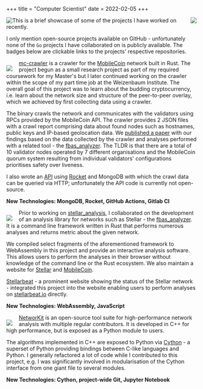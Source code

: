 +++
title = "Computer Scientist"
date = 2022-02-05
+++

<a href="https://github.com/cndolo">
  <img style="float: left"  style ="padding: 0 1em 0 0;" src="https://github-readme-stats.vercel.app/api/top-langs/?username=cndolo&layout=compact&theme=dracula"/>
</a>
<a href="https://github.com/cndolo">
  <img style="float: right" src="https://github-readme-stats.vercel.app/api/?username=cndolo&show_icons=true&theme=dracula"/>
</a>
This is a brief showcase of some of the projects I have worked on recently.

I only mention open-source projects available on GitHub - unfortunately none of the `Go` projects I have collaborated on is publicly available.
The badges below are clickable links to the projects' respective repositories.

<a href="https://github.com/wiberlin/mc-crawler">
  <img align="left" style ="padding: 1em 1em 0 0;" src="https://github-readme-stats.vercel.app/api/pin/?username=wiberlin&repo=mc-crawler&show_owner=true&theme=dracula"/>
</a>

[mc-crawler](https://github.com/wiberlin/mc-crawler) is a crawler for the [MobileCoin](https://mobilecoin.com/) network built in Rust.
The project begun as a small research project as part of my required coursework for my Master's but I later continued working on the crawler within the scope of my part time job at the Weizenbaum Institute.
The overall goal of this project was to learn about the budding cryptocurrency, i.e. learn about the network size and structure of the peer-to-peer overlay, which we achieved by first collecting data using a crawler.

The binary crawls the network and communicates with the validators using RPCs provided by the MobileCoin API.
The crawler provides 2 JSON files with a crawl report comprising data about found nodes such as hostnames, public keys and IP-based geolocation data.
We [published a paper](https://arxiv.org/pdf/2111.12364.pdf) with our findings based on the data collected by the crawler and analyses performed with a related tool - the [fbas_analyzer](https://github.com/wiberlin/fbas_analyzer).
The TLDR is that there are a total of 10 validator nodes operated by 7 different organisations and the MobileCoin quorum system resulting from individual validators' configurations prioritises safety over liveness.

I also wrote an [API](https://api.crawler.mc.trudi.group/v1) using [Rocket](https://rocket.rs/) and MongoDB with which the crawl data can be queried via HTTP; unfortunately the API code is currently not open-source.

**New Technologies: MongoDB, Rocket, GitHub Actions, Gitlab CI**

<a href="https://github.com/wiberlin/stellar_analysis/commits?author=cndolo">
  <img align="left" style ="padding: 1em 1em 0 0;" src="https://github-readme-stats.vercel.app/api/pin/?username=wiberlin&repo=stellar_analysis&show_owner=true&theme=dracula"/>
</a>

Prior to working on [stellar_analysis](https://github.com/wiberlin/stellar_analysis"), I collaborated on the development of an analysis library for networks such as Stellar - the [fbas_analyzer](https://github.com/wiberlin/fbas_analyzer).
It is a command line framework written in Rust that performs numerous analyses and returns metric about the given network.

We compiled select fragments of the aforementioned framework to WebAssembly in this project and provide an interactive analysis software.
This allows users to perform the analyses in their browser without knowledge of the command line or the Rust ecosystem.
We also maintain a website for [Stellar](https://trudi.weizenbaum-institut.de/stellar_analysis/) and [MobileCoin](https://trudi.weizenbaum-institut.de/mobilecoin_analysis/).

[Stellarbeat](https://stellarbeat.io) - a prominent website showing the status of the Stellar network - integrated this project into the website enabling users to perform analyses on [stellarbeat.io](https://stellarbeat.io) directly.

**New Technologies: WebAssembly, JavaScript**

<a href="https://github.com/networkit/networkit/commits?author=cndolo">
  <img align="left" style ="padding: 1em 1em 0 0;" src="https://github-readme-stats.vercel.app/api/pin/?username=networkit&repo=networkit&show_owner=true&theme=dracula"/>
</a>

[NetworKit](https://github.com/networkit/networkit) is an open-source tool suite for high-performance network analysis with multiple regular contributors.
It is developed in C++ for high performance, but is exposed as a Python module to users.

The algorithms implemented in C++ are exposed to Python via [Cython](https://cython.org/) - a superset of Python providing bindings between C-like languages and Python.
I generally refactored a lot of code while I contributed to this project, e.g. I was significantly involved in modularisation of the Cython interface from one giant file to several modules.

**New Technologies: Cython, project-wide Git, Jupyter Notebook**
